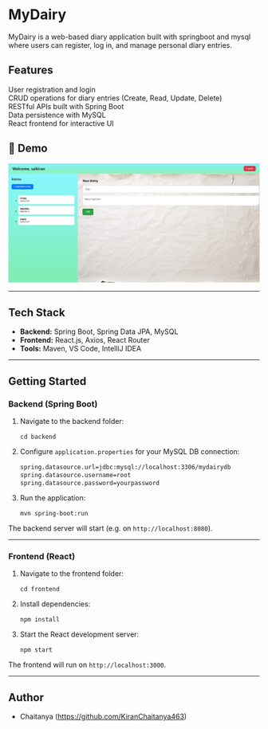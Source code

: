 # MyDairy

MyDairy is a web-based diary application built with springboot and mysql where users can register, log in, and manage personal diary entries.

## Features

User registration and login  
CRUD operations for diary entries (Create, Read, Update, Delete)  
RESTful APIs built with Spring Boot  
Data persistence with MySQL  
React frontend for interactive UI  

## 📸 Demo

![MyDiary Screenshot](frontend/src/assets/demo.png)

---

## Tech Stack

- **Backend:** Spring Boot, Spring Data JPA, MySQL
- **Frontend:** React.js, Axios, React Router
- **Tools:** Maven, VS Code, IntelliJ IDEA

---

## Getting Started

### Backend (Spring Boot)

1. Navigate to the backend folder:
    ```
    cd backend
    ```
2. Configure `application.properties` for your MySQL DB connection:
    ```properties
    spring.datasource.url=jdbc:mysql://localhost:3306/mydairydb
    spring.datasource.username=root
    spring.datasource.password=yourpassword
    ```
3. Run the application:
    ```
    mvn spring-boot:run
    ```
The backend server will start (e.g. on `http://localhost:8080`).

---

### Frontend (React)

1. Navigate to the frontend folder:
    ```
    cd frontend
    ```
2. Install dependencies:
    ```
    npm install
    ```
3. Start the React development server:
    ```
    npm start
    ```
The frontend will run on `http://localhost:3000`.



---

## Author

- Chaitanya (https://github.com/KiranChaitanya463)

